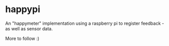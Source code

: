 # happypi

An "happymeter" implementation using a raspberry pi to register feedback  - as well as sensor data.

More to follow :)
